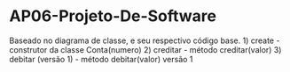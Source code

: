 # AP06-Projeto-De-Software
Baseado no diagrama de classe, e seu respectivo código base. 1) create - construtor da classe Conta(numero) 2) creditar - método creditar(valor) 3) debitar (versão 1) - método debitar(valor) versão 1
